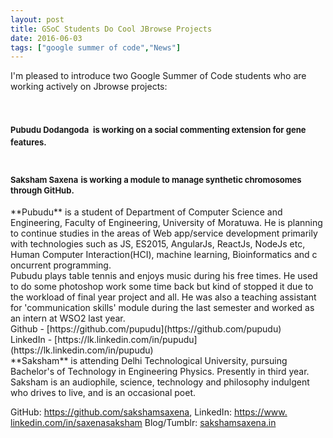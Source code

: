 ```yaml
---
layout: post
title: GSoC Students Do Cool JBrowse Projects
date: 2016-06-03
tags: ["google summer of code","News"]
---
```


<div>I'm pleased to introduce two Google Summer of Code students who are working actively on Jbrowse projects:</div>
<div>

# **<span style="font-size: small;">Pubudu Dodangoda</span>** <span style="font-size: small;">is working on a social commenting extension for gene features.</span>

</div>
<div>

# **<span style="font-size: small;">Saksham Saxena</span>**<span style="font-size: large;"> </span><span style="font-size: small;">is working a module to manage synthetic chromosomes through GitHub.</span>

</div>
<div>**Pubudu** is a student of Department of Computer Science and Engineering, Faculty of Engineering, University of Moratuwa. He is planning to continue studies in the areas of Web app/service development primarily with technologies such as JS, ES2015, AngularJs, ReactJs, NodeJs etc,  Human Computer Interaction(HCI), machine learning, Bioinformatics and c<wbr />oncurrent programming.</div>
<div></div>
<div>Pubudu plays table tennis and enjoys music during his free times. He used to do some photoshop work some time back but kind of stopped it due to the workload of final year project and all. He was also a teaching assistant for 'communication skills' module during the last semester and worked as an intern at WSO2 last year.</div>
<div></div>
<div>Github - [https://github.com/pupudu](https://github.com/pupudu)</div>
<div>LinkedIn - [https://lk.linkedin.com/in/<wbr />pupudu](https://lk.linkedin.com/in/pupudu)</div>
<div></div>
<div></div>
<div>**Saksham** is attending Delhi Technological University, pursuing Bachelor's of Technology in Engineering Physics. Presently in third year.</div>
<div>
Saksham is an audiophile, science, technology and philosophy indulgent who drives to live, and is an occasional poet.

GitHub: [https://github.com/<wbr />sakshamsaxena](https://github.com/sakshamsaxena),
LinkedIn: [https://www.<wbr />linkedin.com/in/saxenasaksham](https://www.linkedin.com/in/saxenasaksham)
Blog/Tumblr: [sakshamsaxena.in](http://sakshamsaxena.in/)</div>